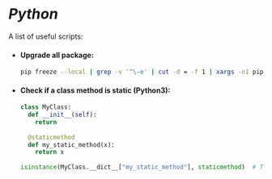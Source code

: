 # *Python*
A list of useful scripts:  

* #### Upgrade all package:
  ```bash
  pip freeze --local | grep -v '^\-e' | cut -d = -f 1 | xargs -n1 pip install -U
  ```
* #### Check if a class method is static (Python3):
  ```python
  class MyClass:
    def __init__(self):
      return
      
    @staticmethod
    def my_static_method(x):
      return x
      
  isinstance(MyClass.__dict__["my_static_method"], staticmethod)  # True
  ```
